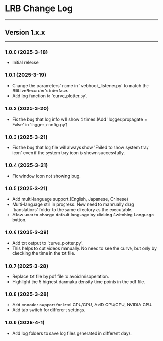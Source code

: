 # LRB Change Log

**********

## Version 1.x.x

**********

### 1.0.0 (2025-3-18)
- Initial release

### 1.0.1 (2025-3-19)
- Change the parameters' name in 'webhook_listener.py' to match the BiliLiveRecorder's interface.
- Add log function to 'curve_plotter.py'.

### 1.0.2 (2025-3-20)
- Fix the bug that log info will show 4 times.(Add 'logger.propagate = False' in 'logger_config.py')

### 1.0.3 (2025-3-21)
- Fix the bug that log file will always show 'Failed to show system tray icon' even if the system tray icon is shown successfully.

### 1.0.4 (2025-3-21)
- Fix window icon not showing bug.

### 1.0.5 (2025-3-21)
- Add multi-language support.(English, Japanese, Chinese)
- Multi-language still in progress. Now need to mannually drag 'translations' folder to the same directory as the executable.
- Allow user to change default language by clicking Switching Language button.

### 1.0.6 (2025-3-28)
- Add txt output to 'curve_plotter.py'.
- This helps to cut videos manually. No need to see the curve, but only by checking the time in the txt file.

### 1.0.7 (2025-3-28)
- Replace txt file by pdf file to avoid misoperation.
- Highlight the 5 highest danmaku density time points in the pdf file.

### 1.0.8 (2025-3-28)
- Add encoder support for Intel CPU/GPU, AMD CPU/GPU, NVIDIA GPU.
- Add tab switch for different settings.

### 1.0.9 (2025-4-1)
- Add log folders to save log files generated in different days.
